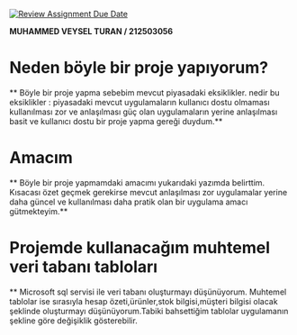 [![Review Assignment Due Date](https://classroom.github.com/assets/deadline-readme-button-24ddc0f5d75046c5622901739e7c5dd533143b0c8e959d652212380cedb1ea36.svg)](https://classroom.github.com/a/uelKf0-p)

**MUHAMMED VEYSEL TURAN / 212503056**

# Neden böyle bir proje yapıyorum?  
** Böyle bir proje yapma sebebim mevcut piyasadaki eksiklikler.
nedir bu eksiklikler : piyasadaki mevcut uygulamaların kullanıcı dostu olmaması kullanılması zor ve anlaşılması güç olan uygulamaların yerine anlaşılması basit ve kullanıcı dostu bir proje yapma gereği duydum.**
# Amacım 
** Böyle bir proje yapmamdaki amacımı yukarıdaki yazımda belirttim. Kısacası özet geçmek gerekirse mevcut anlaşılması zor uygulamalar yerine daha güncel ve kullanılması daha pratik olan bir uygulama amacı gütmekteyim.**
# Projemde kullanacağım muhtemel veri tabanı tabloları 
** Microsoft sql servisi ile veri tabanı oluşturmayı düşünüyorum.
Muhtemel tablolar ise sırasıyla hesap özeti,ürünler,stok bilgisi,müşteri bilgisi olacak şeklinde oluşturmayı düşünüyorum.Tabiki bahsettiğim tablolar uygulamanın şekline göre değişiklik gösterebilir.

